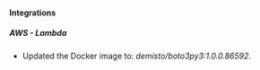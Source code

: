 
#### Integrations

##### AWS - Lambda

- Updated the Docker image to: *demisto/boto3py3:1.0.0.86592*.
